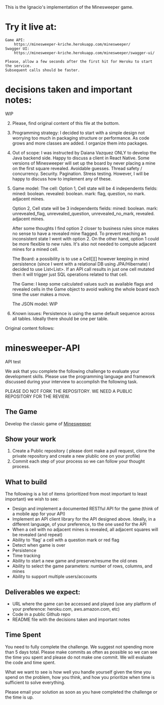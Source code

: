 This is the Ignacio's implementation of the Minesweeper game.

# Try it live at:
    Game API:
        https://minesweeper-kriche.herokuapp.com/minesweeper/
    Swagger UI:
        https://minesweeper-kriche.herokuapp.com/minesweeper/swagger-ui/

    Please, allow a few seconds after the first hit for Heroku to start the service.
    Subsequent calls should be faster.


# decisions taken and important notes:

WIP

2. Please, find original content of this file at the bottom.

3. Programming strategy:
    I decided to start with a simple design not worrying too much in packaging structure or performance. As code grows
    and more classes are added. I organize them into packages.

4. Out of scope:
    I was instructed by Daiana Vazquez ONLY to develop the Java backend side. Happy to discuss a client in React Native.
    Some versions of Minesweeper will set up the board by never placing a mine on the first square revealed.
    Avoidable guesses.
    Thread safety / concurrency.
    Security.
    Pagination.
    Stress testing.
    However, I will be happy to discuss how to implement any of these.

5. Game model:
    The cell:
    Option 1, Cell state will be 4 independents fields:
        mined: boolean.
        revealed: boolean.
        mark: flag, question, no mark.
        adjacent mines.

    Option 2, Cell state will be 3 independents fields:
        mined: boolean.
        mark: unrevealed_flag, unrevealed_question, unrevealed_no_mark, revealed.
        adjacent mines.

    After some thoughts I find option 2 closer to business rules since makes no sense to have a revealed mine flagged.
    To prevent reaching an inconsistent state I went with option 2. On the other hand, option 1 could be more flexible
    to new rules.
    It's also not needed to compute adjacent mines for a mined cell.

    The Board:
        a possibility is to use a Cell[][] however keeping in mind persistence (since I went with a relational DB using
        JPA/Hibernate) I decided to use List<List<Cell>>.
        If an API call results in just one cell mutated then it will trigger just SQL operations related to that cell.

    The Game:
        I keep some calculated values such as available flags and revealed cells in the Game object to avoid walking the
        whole board each time the user makes a move.

    The JSON model:
        WIP


6. Known issues:
    Persistence is using the same default sequence across all tables. Ideally there should be one per table.

Original content follows:

# minesweeper-API
API test

We ask that you complete the following challenge to evaluate your development skills. Please use the programming language and framework discussed during your interview to accomplish the following task.

PLEASE DO NOT FORK THE REPOSITORY. WE NEED A PUBLIC REPOSITORY FOR THE REVIEW. 

## The Game
Develop the classic game of [Minesweeper](https://en.wikipedia.org/wiki/Minesweeper_(video_game))

## Show your work

1.  Create a Public repository ( please dont make a pull request, clone the private repository and create a new plublic one on your profile)
2.  Commit each step of your process so we can follow your thought process.

## What to build
The following is a list of items (prioritized from most important to least important) we wish to see:
* Design and implement  a documented RESTful API for the game (think of a mobile app for your API)
* Implement an API client library for the API designed above. Ideally, in a different language, of your preference, to the one used for the API
* When a cell with no adjacent mines is revealed, all adjacent squares will be revealed (and repeat)
* Ability to 'flag' a cell with a question mark or red flag
* Detect when game is over
* Persistence
* Time tracking
* Ability to start a new game and preserve/resume the old ones
* Ability to select the game parameters: number of rows, columns, and mines
* Ability to support multiple users/accounts
 
## Deliverables we expect:
* URL where the game can be accessed and played (use any platform of your preference: heroku.com, aws.amazon.com, etc)
* Code in a public Github repo
* README file with the decisions taken and important notes

## Time Spent
You need to fully complete the challenge. We suggest not spending more than 5 days total.  Please make commits as often as possible so we can see the time you spent and please do not make one commit.  We will evaluate the code and time spent.
 
What we want to see is how well you handle yourself given the time you spend on the problem, how you think, and how you prioritize when time is sufficient to solve everything.

Please email your solution as soon as you have completed the challenge or the time is up.

